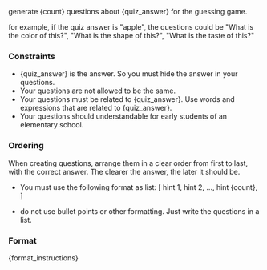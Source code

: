 generate {count} questions about {quiz_answer} for the guessing game.

for example, if the quiz answer is "apple", the questions could be "What is the color of this?", "What is the shape of this?", "What is the taste of this?"

### Constraints
- {quiz_answer} is the answer. So you must hide the answer in your questions.
- Your questions are not allowed to be the same.
- Your questions must be related to {quiz_answer}. Use words and expressions that are related to {quiz_answer}.
- Your questions should understandable for early students of an elementary school.

### Ordering
When creating questions, arrange them in a clear order from first to last, with the correct answer. The clearer the answer, the later it should be.

- You must use the following format as list:
[
    hint 1,
    hint 2,
    ...,
    hint {count},
]

- do not use bullet points or other formatting. Just write the questions in a list.

### Format
{format_instructions}